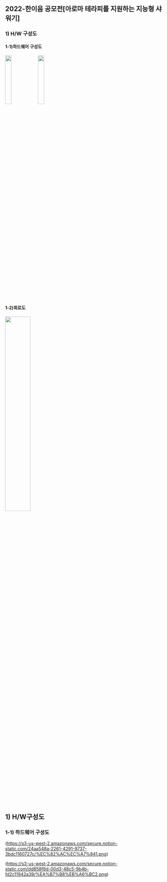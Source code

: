 ## 2022-한이음 공모전[아로마 테라피를 지원하는 지능형 샤워기]
### 1) H/W 구성도
#### 1-1)하드웨어 구성도
<img width="20%" src="https://user-images.githubusercontent.com/103934004/204711472-b9cdb6a4-bfe0-4563-9eef-c998c4dc79bc.png"/>
<img width="20%" src="https://user-images.githubusercontent.com/103934004/204712266-0d846c40-f512-4c97-80a2-4c8a56474864.png"/>

#### 1-2)회로도
<img width="40%" src="https://user-images.githubusercontent.com/103934004/204712453-251404bb-0890-4053-b823-5498ffd28ceb.png"/>


## 1) H/W구성도

### 1-1) 하드웨어 구성도

(https://s3-us-west-2.amazonaws.com/secure.notion-static.com/24aa548a-2261-4291-9737-3bdc1160727c/%EC%82%AC%EC%A7%841.png)

(https://s3-us-west-2.amazonaws.com/secure.notion-static.com/dd858f8d-00d3-48c5-9b4b-fd2c11942a39/%EA%B7%B8%EB%A6%BC2.png)
